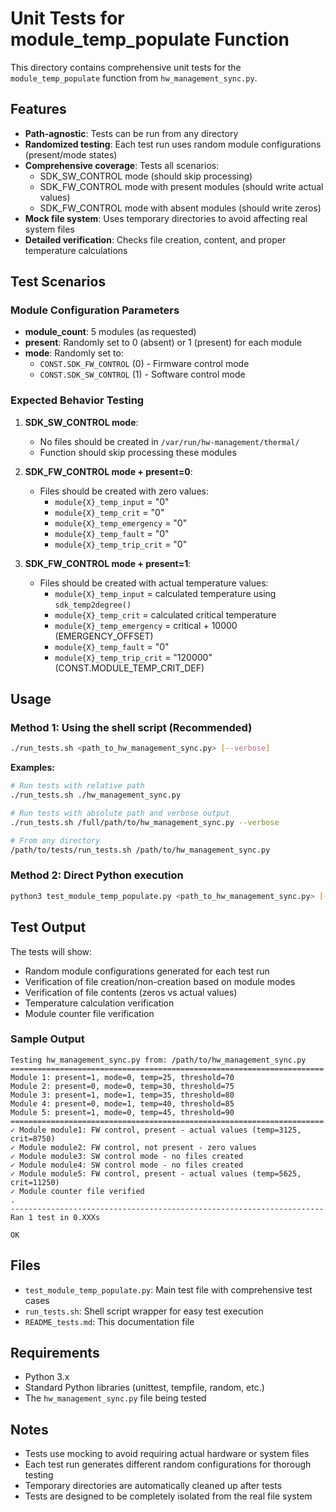 # Unit Tests for module_temp_populate Function

This directory contains comprehensive unit tests for the `module_temp_populate` function from `hw_management_sync.py`.

## Features

- **Path-agnostic**: Tests can be run from any directory
- **Randomized testing**: Each test run uses random module configurations (present/mode states)
- **Comprehensive coverage**: Tests all scenarios:
  - SDK_SW_CONTROL mode (should skip processing)
  - SDK_FW_CONTROL mode with present modules (should write actual values)
  - SDK_FW_CONTROL mode with absent modules (should write zeros)
- **Mock file system**: Uses temporary directories to avoid affecting real system files
- **Detailed verification**: Checks file creation, content, and proper temperature calculations

## Test Scenarios

### Module Configuration Parameters
- **module_count**: 5 modules (as requested)
- **present**: Randomly set to 0 (absent) or 1 (present) for each module
- **mode**: Randomly set to:
  - `CONST.SDK_FW_CONTROL` (0) - Firmware control mode
  - `CONST.SDK_SW_CONTROL` (1) - Software control mode

### Expected Behavior Testing

1. **SDK_SW_CONTROL mode**: 
   - No files should be created in `/var/run/hw-management/thermal/`
   - Function should skip processing these modules

2. **SDK_FW_CONTROL mode + present=0**:
   - Files should be created with zero values:
     - `module{X}_temp_input` = "0"
     - `module{X}_temp_crit` = "0"
     - `module{X}_temp_emergency` = "0"
     - `module{X}_temp_fault` = "0"
     - `module{X}_temp_trip_crit` = "0"

3. **SDK_FW_CONTROL mode + present=1**:
   - Files should be created with actual temperature values:
     - `module{X}_temp_input` = calculated temperature using `sdk_temp2degree()`
     - `module{X}_temp_crit` = calculated critical temperature
     - `module{X}_temp_emergency` = critical + 10000 (EMERGENCY_OFFSET)
     - `module{X}_temp_fault` = "0"
     - `module{X}_temp_trip_crit` = "120000" (CONST.MODULE_TEMP_CRIT_DEF)

## Usage

### Method 1: Using the shell script (Recommended)
```bash
./run_tests.sh <path_to_hw_management_sync.py> [--verbose]
```

**Examples:**
```bash
# Run tests with relative path
./run_tests.sh ./hw_management_sync.py

# Run tests with absolute path and verbose output
./run_tests.sh /full/path/to/hw_management_sync.py --verbose

# From any directory
/path/to/tests/run_tests.sh /path/to/hw_management_sync.py
```

### Method 2: Direct Python execution
```bash
python3 test_module_temp_populate.py <path_to_hw_management_sync.py> [--verbose]
```

## Test Output

The tests will show:
- Random module configurations generated for each test run
- Verification of file creation/non-creation based on module modes
- Verification of file contents (zeros vs actual values)
- Temperature calculation verification
- Module counter file verification

### Sample Output
```
Testing hw_management_sync.py from: /path/to/hw_management_sync.py
======================================================================
Module 1: present=1, mode=0, temp=25, threshold=70
Module 2: present=0, mode=0, temp=30, threshold=75
Module 3: present=1, mode=1, temp=35, threshold=80
Module 4: present=0, mode=1, temp=40, threshold=85
Module 5: present=1, mode=0, temp=45, threshold=90
======================================================================
✓ Module module1: FW control, present - actual values (temp=3125, crit=8750)
✓ Module module2: FW control, not present - zero values
✓ Module module3: SW control mode - no files created
✓ Module module4: SW control mode - no files created
✓ Module module5: FW control, present - actual values (temp=5625, crit=11250)
✓ Module counter file verified
.
----------------------------------------------------------------------
Ran 1 test in 0.XXXs

OK
```

## Files

- `test_module_temp_populate.py`: Main test file with comprehensive test cases
- `run_tests.sh`: Shell script wrapper for easy test execution
- `README_tests.md`: This documentation file

## Requirements

- Python 3.x
- Standard Python libraries (unittest, tempfile, random, etc.)
- The `hw_management_sync.py` file being tested

## Notes

- Tests use mocking to avoid requiring actual hardware or system files
- Each test run generates different random configurations for thorough testing
- Temporary directories are automatically cleaned up after tests
- Tests are designed to be completely isolated from the real file system 